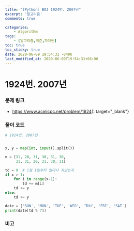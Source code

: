 ```yaml
---
title: "[Python] BOJ 1924번. 2007년"
excerpt: '알고리즘'
comments: true

categories:
    - Algorithm
tags:
    - [알고리즘,백준,파이썬]
toc: true
toc_sticky: true
date: 2020-06-09 19:54:31 -0400
last_modified_at: 2020-06-09T19:54:31+08:00
---
```


# 1924번. 2007년

### 문제 링크
- <https://www.acmicpc.net/problem/1924>{: target="\_blank"}

### 풀이 코드

```python
# 1924번. 2007년


x, y = map(int, input().split())

m = [31, 28, 31, 30, 31, 30,
     31, 31, 30, 31, 30, 31]

td = 0  # 1월 1일부터 얼마나 지났는지
if x > 1:
    for i in range(x-1):
        td += m[i]
    td += y
else:
    td += y

date = ['SUN', 'MON', 'TUE', 'WED', 'THU', 'FRI', 'SAT']
print(date[td % 7])
```

### 비고